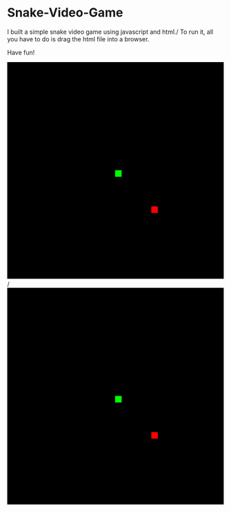 # Snake-Video-Game
I built a simple snake video game using javascript and html./
To run it, all you have to do is drag the html file into a browser.

Have fun!

![Alt text](SnakeGame.gif) / ![](SnakeGame.gif)
